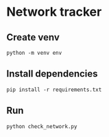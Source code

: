 # Network tracker

## Create venv

`python -m venv env`

## Install dependencies

`pip install -r requirements.txt`

## Run

`python check_network.py`
